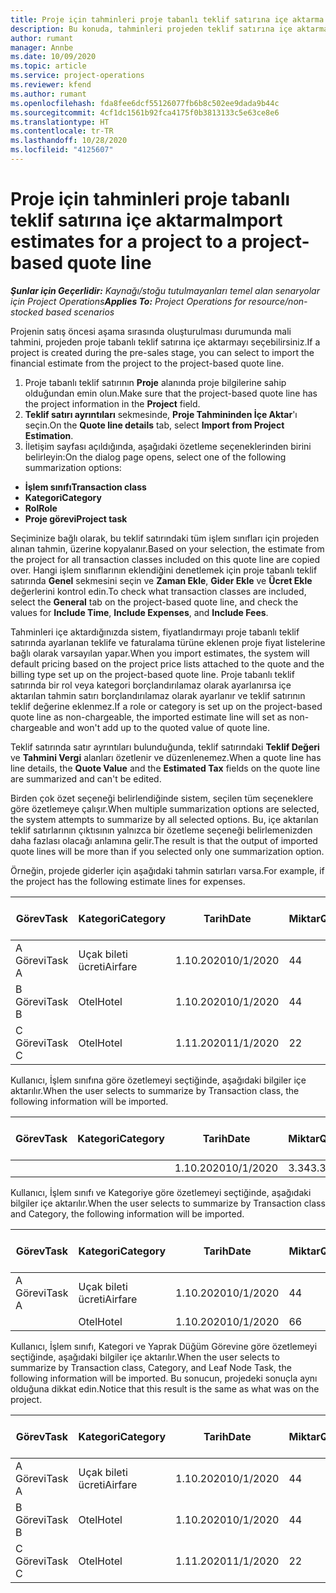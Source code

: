 ```yaml
---
title: Proje için tahminleri proje tabanlı teklif satırına içe aktarma
description: Bu konuda, tahminleri projeden teklif satırına içe aktarma hakkında bilgiler sağlanmaktadır.
author: rumant
manager: Annbe
ms.date: 10/09/2020
ms.topic: article
ms.service: project-operations
ms.reviewer: kfend
ms.author: rumant
ms.openlocfilehash: fda8fee6dcf55126077fb6b8c502ee9dada9b44c
ms.sourcegitcommit: 4cf1dc1561b92fca4175f0b3813133c5e63ce8e6
ms.translationtype: HT
ms.contentlocale: tr-TR
ms.lasthandoff: 10/28/2020
ms.locfileid: "4125607"
---
```

# <a name="import-estimates-for-a-project-to-a-project-based-quote-line"></a><span data-ttu-id="86b97-103">Proje için tahminleri proje tabanlı teklif satırına içe aktarma</span><span class="sxs-lookup"><span data-stu-id="86b97-103">Import estimates for a project to a project-based quote line</span></span>

<span data-ttu-id="86b97-104">_**Şunlar için Geçerlidir:** Kaynağı/stoğu tutulmayanları temel alan senaryolar için Project Operations_</span><span class="sxs-lookup"><span data-stu-id="86b97-104">_**Applies To:** Project Operations for resource/non-stocked based scenarios_</span></span>


<span data-ttu-id="86b97-105">Projenin satış öncesi aşama sırasında oluşturulması durumunda mali tahmini, projeden proje tabanlı teklif satırına içe aktarmayı seçebilirsiniz.</span><span class="sxs-lookup"><span data-stu-id="86b97-105">If a project is created during the pre-sales stage, you can select to import the financial estimate from the project to the project-based quote line.</span></span>

1. <span data-ttu-id="86b97-106">Proje tabanlı teklif satırının **Proje** alanında proje bilgilerine sahip olduğundan emin olun.</span><span class="sxs-lookup"><span data-stu-id="86b97-106">Make sure that the project-based quote line has the project information in the **Project** field.</span></span>
2. <span data-ttu-id="86b97-107">**Teklif satırı ayrıntıları** sekmesinde, **Proje Tahmininden İçe Aktar**'ı seçin.</span><span class="sxs-lookup"><span data-stu-id="86b97-107">On the **Quote line details** tab, select **Import from Project Estimation**.</span></span>
3. <span data-ttu-id="86b97-108">İletişim sayfası açıldığında, aşağıdaki özetleme seçeneklerinden birini belirleyin:</span><span class="sxs-lookup"><span data-stu-id="86b97-108">On the dialog page opens, select one of the following summarization options:</span></span>

  - <span data-ttu-id="86b97-109">**İşlem sınıfı**</span><span class="sxs-lookup"><span data-stu-id="86b97-109">**Transaction class**</span></span>
  - <span data-ttu-id="86b97-110">**Kategori**</span><span class="sxs-lookup"><span data-stu-id="86b97-110">**Category**</span></span>
  - <span data-ttu-id="86b97-111">**Rol**</span><span class="sxs-lookup"><span data-stu-id="86b97-111">**Role**</span></span> 
  - <span data-ttu-id="86b97-112">**Proje görevi**</span><span class="sxs-lookup"><span data-stu-id="86b97-112">**Project task**</span></span>

<span data-ttu-id="86b97-113">Seçiminize bağlı olarak, bu teklif satırındaki tüm işlem sınıfları için projeden alınan tahmin, üzerine kopyalanır.</span><span class="sxs-lookup"><span data-stu-id="86b97-113">Based on your selection, the estimate from the project for all transaction classes included on this quote line are copied over.</span></span> <span data-ttu-id="86b97-114">Hangi işlem sınıflarının eklendiğini denetlemek için proje tabanlı teklif satırında **Genel** sekmesini seçin ve **Zaman Ekle**, **Gider Ekle** ve **Ücret Ekle** değerlerini kontrol edin.</span><span class="sxs-lookup"><span data-stu-id="86b97-114">To check what transaction classes are included, select the **General** tab on the project-based quote line, and check the values for **Include Time**, **Include Expenses**, and **Include Fees**.</span></span>

<span data-ttu-id="86b97-115">Tahminleri içe aktardığınızda sistem, fiyatlandırmayı proje tabanlı teklif satırında ayarlanan teklife ve faturalama türüne eklenen proje fiyat listelerine bağlı olarak varsayılan yapar.</span><span class="sxs-lookup"><span data-stu-id="86b97-115">When you import estimates, the system will default pricing based on the project price lists attached to the quote and the billing type set up on the project-based quote line.</span></span> <span data-ttu-id="86b97-116">Proje tabanlı teklif satırında bir rol veya kategori borçlandırılamaz olarak ayarlanırsa içe aktarılan tahmin satırı borçlandırılamaz olarak ayarlanır ve teklif satırının teklif değerine eklenmez.</span><span class="sxs-lookup"><span data-stu-id="86b97-116">If a role or category is set up on the project-based quote line as non-chargeable, the imported estimate line will set as non-chargeable and won't add up to the quoted value of quote line.</span></span>

<span data-ttu-id="86b97-117">Teklif satırında satır ayrıntıları bulunduğunda, teklif satırındaki **Teklif Değeri** ve **Tahmini Vergi** alanları özetlenir ve düzenlenemez.</span><span class="sxs-lookup"><span data-stu-id="86b97-117">When a quote line has line details, the **Quote Value** and the **Estimated Tax** fields on the quote line are summarized and can't be edited.</span></span>

<span data-ttu-id="86b97-118">Birden çok özet seçeneği belirlendiğinde sistem, seçilen tüm seçeneklere göre özetlemeye çalışır.</span><span class="sxs-lookup"><span data-stu-id="86b97-118">When multiple summarization options are selected, the system attempts to summarize by all selected options.</span></span> <span data-ttu-id="86b97-119">Bu, içe aktarılan teklif satırlarının çıktısının yalnızca bir özetleme seçeneği belirlemenizden daha fazlası olacağı anlamına gelir.</span><span class="sxs-lookup"><span data-stu-id="86b97-119">The result is that the output of imported quote lines will be more than if you selected only one summarization option.</span></span>

<span data-ttu-id="86b97-120">Örneğin, projede giderler için aşağıdaki tahmin satırları varsa.</span><span class="sxs-lookup"><span data-stu-id="86b97-120">For example, if the project has the following estimate lines for expenses.</span></span>

| <span data-ttu-id="86b97-121">Görev</span><span class="sxs-lookup"><span data-stu-id="86b97-121">Task</span></span> | <span data-ttu-id="86b97-122">Kategori</span><span class="sxs-lookup"><span data-stu-id="86b97-122">Category</span></span> | <span data-ttu-id="86b97-123">Tarih</span><span class="sxs-lookup"><span data-stu-id="86b97-123">Date</span></span> | <span data-ttu-id="86b97-124">Miktar</span><span class="sxs-lookup"><span data-stu-id="86b97-124">Quantity</span></span> | <span data-ttu-id="86b97-125">Birim fiyatı</span><span class="sxs-lookup"><span data-stu-id="86b97-125">Unit price</span></span> | <span data-ttu-id="86b97-126">Miktar</span><span class="sxs-lookup"><span data-stu-id="86b97-126">Amount</span></span> |
| --- | --- | --- | --- | --- | --- |
| <span data-ttu-id="86b97-127">A Görevi</span><span class="sxs-lookup"><span data-stu-id="86b97-127">Task A</span></span> | <span data-ttu-id="86b97-128">Uçak bileti ücreti</span><span class="sxs-lookup"><span data-stu-id="86b97-128">Airfare</span></span> | <span data-ttu-id="86b97-129">1.10.2020</span><span class="sxs-lookup"><span data-stu-id="86b97-129">10/1/2020</span></span> | <span data-ttu-id="86b97-130">4</span><span class="sxs-lookup"><span data-stu-id="86b97-130">4</span></span> | <span data-ttu-id="86b97-131">400</span><span class="sxs-lookup"><span data-stu-id="86b97-131">400</span></span> | <span data-ttu-id="86b97-132">1600</span><span class="sxs-lookup"><span data-stu-id="86b97-132">1600</span></span> |
| <span data-ttu-id="86b97-133">B Görevi</span><span class="sxs-lookup"><span data-stu-id="86b97-133">Task B</span></span> | <span data-ttu-id="86b97-134">Otel</span><span class="sxs-lookup"><span data-stu-id="86b97-134">Hotel</span></span> | <span data-ttu-id="86b97-135">1.10.2020</span><span class="sxs-lookup"><span data-stu-id="86b97-135">10/1/2020</span></span> | <span data-ttu-id="86b97-136">4</span><span class="sxs-lookup"><span data-stu-id="86b97-136">4</span></span> | <span data-ttu-id="86b97-137">200</span><span class="sxs-lookup"><span data-stu-id="86b97-137">200</span></span> | <span data-ttu-id="86b97-138">800</span><span class="sxs-lookup"><span data-stu-id="86b97-138">800</span></span> |
| <span data-ttu-id="86b97-139">C Görevi</span><span class="sxs-lookup"><span data-stu-id="86b97-139">Task C</span></span> | <span data-ttu-id="86b97-140">Otel</span><span class="sxs-lookup"><span data-stu-id="86b97-140">Hotel</span></span> | <span data-ttu-id="86b97-141">1.11.2020</span><span class="sxs-lookup"><span data-stu-id="86b97-141">11/1/2020</span></span> | <span data-ttu-id="86b97-142">2</span><span class="sxs-lookup"><span data-stu-id="86b97-142">2</span></span> | <span data-ttu-id="86b97-143">200</span><span class="sxs-lookup"><span data-stu-id="86b97-143">200</span></span> | <span data-ttu-id="86b97-144">400</span><span class="sxs-lookup"><span data-stu-id="86b97-144">400</span></span> |

<span data-ttu-id="86b97-145">Kullanıcı, İşlem sınıfına göre özetlemeyi seçtiğinde, aşağıdaki bilgiler içe aktarılır.</span><span class="sxs-lookup"><span data-stu-id="86b97-145">When the user selects to summarize by Transaction class, the following information will be imported.</span></span>

| <span data-ttu-id="86b97-146">Görev</span><span class="sxs-lookup"><span data-stu-id="86b97-146">Task</span></span> | <span data-ttu-id="86b97-147">Kategori</span><span class="sxs-lookup"><span data-stu-id="86b97-147">Category</span></span> | <span data-ttu-id="86b97-148">Tarih</span><span class="sxs-lookup"><span data-stu-id="86b97-148">Date</span></span> | <span data-ttu-id="86b97-149">Miktar</span><span class="sxs-lookup"><span data-stu-id="86b97-149">Quantity</span></span> | <span data-ttu-id="86b97-150">Birim fiyatı</span><span class="sxs-lookup"><span data-stu-id="86b97-150">Unit price</span></span> | <span data-ttu-id="86b97-151">Miktar</span><span class="sxs-lookup"><span data-stu-id="86b97-151">Amount</span></span> |
| --- | --- | --- | --- | --- | --- |
| | | <span data-ttu-id="86b97-152">1.10.2020</span><span class="sxs-lookup"><span data-stu-id="86b97-152">10/1/2020</span></span> | <span data-ttu-id="86b97-153">3.34</span><span class="sxs-lookup"><span data-stu-id="86b97-153">3.34</span></span> | <span data-ttu-id="86b97-154">840</span><span class="sxs-lookup"><span data-stu-id="86b97-154">840</span></span> | <span data-ttu-id="86b97-155">2800</span><span class="sxs-lookup"><span data-stu-id="86b97-155">2800</span></span> |

<span data-ttu-id="86b97-156">Kullanıcı, İşlem sınıfı ve Kategoriye göre özetlemeyi seçtiğinde, aşağıdaki bilgiler içe aktarılır.</span><span class="sxs-lookup"><span data-stu-id="86b97-156">When the user selects to summarize by Transaction class and Category, the following information will be imported.</span></span>

| <span data-ttu-id="86b97-157">Görev</span><span class="sxs-lookup"><span data-stu-id="86b97-157">Task</span></span> | <span data-ttu-id="86b97-158">Kategori</span><span class="sxs-lookup"><span data-stu-id="86b97-158">Category</span></span> | <span data-ttu-id="86b97-159">Tarih</span><span class="sxs-lookup"><span data-stu-id="86b97-159">Date</span></span> | <span data-ttu-id="86b97-160">Miktar</span><span class="sxs-lookup"><span data-stu-id="86b97-160">Quantity</span></span> | <span data-ttu-id="86b97-161">Birim fiyatı</span><span class="sxs-lookup"><span data-stu-id="86b97-161">Unit price</span></span> | <span data-ttu-id="86b97-162">Miktar</span><span class="sxs-lookup"><span data-stu-id="86b97-162">Amount</span></span> |
| --- | --- | --- | --- | --- | --- |
| <span data-ttu-id="86b97-163">A Görevi</span><span class="sxs-lookup"><span data-stu-id="86b97-163">Task A</span></span> | <span data-ttu-id="86b97-164">Uçak bileti ücreti</span><span class="sxs-lookup"><span data-stu-id="86b97-164">Airfare</span></span> | <span data-ttu-id="86b97-165">1.10.2020</span><span class="sxs-lookup"><span data-stu-id="86b97-165">10/1/2020</span></span> | <span data-ttu-id="86b97-166">4</span><span class="sxs-lookup"><span data-stu-id="86b97-166">4</span></span> | <span data-ttu-id="86b97-167">400</span><span class="sxs-lookup"><span data-stu-id="86b97-167">400</span></span> | <span data-ttu-id="86b97-168">1600</span><span class="sxs-lookup"><span data-stu-id="86b97-168">1600</span></span> |
| | <span data-ttu-id="86b97-169">Otel</span><span class="sxs-lookup"><span data-stu-id="86b97-169">Hotel</span></span> | <span data-ttu-id="86b97-170">1.10.2020</span><span class="sxs-lookup"><span data-stu-id="86b97-170">10/1/2020</span></span> | <span data-ttu-id="86b97-171">6</span><span class="sxs-lookup"><span data-stu-id="86b97-171">6</span></span> | <span data-ttu-id="86b97-172">200</span><span class="sxs-lookup"><span data-stu-id="86b97-172">200</span></span> | <span data-ttu-id="86b97-173">1200</span><span class="sxs-lookup"><span data-stu-id="86b97-173">1200</span></span> |

<span data-ttu-id="86b97-174">Kullanıcı, İşlem sınıfı, Kategori ve Yaprak Düğüm Görevine göre özetlemeyi seçtiğinde, aşağıdaki bilgiler içe aktarılır.</span><span class="sxs-lookup"><span data-stu-id="86b97-174">When the user selects to summarize by Transaction class, Category, and Leaf Node Task, the following information will be imported.</span></span> <span data-ttu-id="86b97-175">Bu sonucun, projedeki sonuçla aynı olduğuna dikkat edin.</span><span class="sxs-lookup"><span data-stu-id="86b97-175">Notice that this result is the same as what was on the project.</span></span>

| <span data-ttu-id="86b97-176">Görev</span><span class="sxs-lookup"><span data-stu-id="86b97-176">Task</span></span> | <span data-ttu-id="86b97-177">Kategori</span><span class="sxs-lookup"><span data-stu-id="86b97-177">Category</span></span> | <span data-ttu-id="86b97-178">Tarih</span><span class="sxs-lookup"><span data-stu-id="86b97-178">Date</span></span> | <span data-ttu-id="86b97-179">Miktar</span><span class="sxs-lookup"><span data-stu-id="86b97-179">Quantity</span></span> | <span data-ttu-id="86b97-180">Birim fiyatı</span><span class="sxs-lookup"><span data-stu-id="86b97-180">Unit price</span></span> | <span data-ttu-id="86b97-181">Miktar</span><span class="sxs-lookup"><span data-stu-id="86b97-181">Amount</span></span> |
| --- | --- | --- | --- | --- | --- |
| <span data-ttu-id="86b97-182">A Görevi</span><span class="sxs-lookup"><span data-stu-id="86b97-182">Task A</span></span> | <span data-ttu-id="86b97-183">Uçak bileti ücreti</span><span class="sxs-lookup"><span data-stu-id="86b97-183">Airfare</span></span> | <span data-ttu-id="86b97-184">1.10.2020</span><span class="sxs-lookup"><span data-stu-id="86b97-184">10/1/2020</span></span> | <span data-ttu-id="86b97-185">4</span><span class="sxs-lookup"><span data-stu-id="86b97-185">4</span></span> | <span data-ttu-id="86b97-186">400</span><span class="sxs-lookup"><span data-stu-id="86b97-186">400</span></span> | <span data-ttu-id="86b97-187">1600</span><span class="sxs-lookup"><span data-stu-id="86b97-187">1600</span></span> |
| <span data-ttu-id="86b97-188">B Görevi</span><span class="sxs-lookup"><span data-stu-id="86b97-188">Task B</span></span> | <span data-ttu-id="86b97-189">Otel</span><span class="sxs-lookup"><span data-stu-id="86b97-189">Hotel</span></span> | <span data-ttu-id="86b97-190">1.10.2020</span><span class="sxs-lookup"><span data-stu-id="86b97-190">10/1/2020</span></span> | <span data-ttu-id="86b97-191">4</span><span class="sxs-lookup"><span data-stu-id="86b97-191">4</span></span> | <span data-ttu-id="86b97-192">200</span><span class="sxs-lookup"><span data-stu-id="86b97-192">200</span></span> | <span data-ttu-id="86b97-193">800</span><span class="sxs-lookup"><span data-stu-id="86b97-193">800</span></span> |
| <span data-ttu-id="86b97-194">C Görevi</span><span class="sxs-lookup"><span data-stu-id="86b97-194">Task C</span></span> | <span data-ttu-id="86b97-195">Otel</span><span class="sxs-lookup"><span data-stu-id="86b97-195">Hotel</span></span> | <span data-ttu-id="86b97-196">1.11.2020</span><span class="sxs-lookup"><span data-stu-id="86b97-196">11/1/2020</span></span> | <span data-ttu-id="86b97-197">2</span><span class="sxs-lookup"><span data-stu-id="86b97-197">2</span></span> | <span data-ttu-id="86b97-198">200</span><span class="sxs-lookup"><span data-stu-id="86b97-198">200</span></span> | <span data-ttu-id="86b97-199">400</span><span class="sxs-lookup"><span data-stu-id="86b97-199">400</span></span> |
